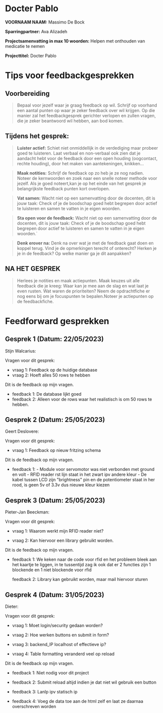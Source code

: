 # Docter Pablo

**VOORNAAM NAAM:** Massimo De Bock

**Sparringpartner:** Ava Alizadeh

**Projectsamenvatting in max 10 woorden:** Helpen met onthouden van medicatie te nemen

**Projecttitel:** Docter Pablo

# Tips voor feedbackgesprekken

## Voorbereiding

> Bepaal voor jezelf waar je graag feedback op wil. Schrijf op voorhand een aantal punten op waar je zeker feedback over wil krijgen. Op die manier zal het feedbackgesprek gerichter verlopen en zullen vragen, die je zeker beantwoord wil hebben, aan bod komen.

## Tijdens het gesprek:

> **Luister actief:** Schiet niet onmiddellijk in de verdediging maar probeer goed te luisteren. Laat verbaal en non-verbaal ook zien dat je aandacht hebt voor de feedback door een open houding (oogcontact, rechte houding), door het maken van aantekeningen, knikken...

> **Maak notities:** Schrijf de feedback op zo heb je ze nog nadien. Noteer de kernwoorden en zoek naar een snelle noteer methode voor jezelf. Als je goed noteert,kan je op het einde van het gesprek je belangrijkste feedback punten kort overlopen.

> **Vat samen:** Wacht niet op een samenvatting door de docenten, dit is jouw taak: Check of je de boodschap goed hebt begrepen door actief te luisteren en samen te vatten in je eigen woorden.

> **Sta open voor de feedback:** Wacht niet op een samenvatting door de docenten, dit is jouw taak: Check of je de boodschap goed hebt begrepen door actief te luisteren en samen te vatten in je eigen woorden.`

> **Denk erover na:** Denk na over wat je met de feedback gaat doen en koppel terug. Vind je de opmerkingen terecht of onterecht? Herken je je in de feedback? Op welke manier ga je dit aanpakken?

## NA HET GESPREK

> Herlees je notities en maak actiepunten. Maak keuzes uit alle feedback die je kreeg: Waar kan je mee aan de slag en wat laat je even rusten. Wat waren de prioriteiten? Neem de opdrachtfiche er nog eens bij om je focuspunten te bepalen.Noteer je actiepunten op de feedbackfiche.

# Feedforward gesprekken

## Gesprek 1 (Datum: 22/05/2023)

Stijn Walcarius:

Vragen voor dit gesprek:

-   vraag 1: Feedback op de huidige database
-   vraag 2: Hoeft alles 50 rows te hebben

Dit is de feedback op mijn vragen.

-   feedback 1: De database lijkt goed
-   feedback 2: Alleen voor de rows waar het realistisch is om 50 rows te hebben.

## Gesprek 2 (Datum: 25/05/2023)

Geert Deslovere:

Vragen voor dit gesprek:

-   vraag 1: Feedback op nieuw fritzing schema

Dit is de feedback op mijn vragen.

-   feedback 1: - Module voor servomotor was niet verbonden met ground en volt - RFID reader rst lijn staat in het zwart ipv andere kleur - De kabel tussen LCD zijn "brightness" pin en de potentiometer staat in her rood, is geen 5v of 3.3v dus nieuwe kleur kiezen

## Gesprek 3 (Datum: 25/05/2023)

Pieter-Jan Beeckman:

Vragen voor dit gesprek:

-   vraag 1: Waarom werkt mijn RFID reader niet?

-   vraag 2: Kan hiervoor een library gebruikt worden.

Dit is de feedback op mijn vragen.

-   feedback 1: We keken naar de code voor rfid en het probleem bleek aan het kaartje te liggen,
    in te tussentijd zag ik ook dat er 2 functies zijn 1 blockende en 1 niet blockende voor rfid

    feedback 2: Library kan gebruikt worden, maar mail hiervoor sturen

## Gesprek 4 (Datum: 31/05/2023)

Dieter:

Vragen voor dit gesprek:

-   vraag 1: Moet login/security gedaan worden?

-   vraag 2: Hoe werken buttons en submit in form?

-   vraag 3: backend_IP localhost of effectieve ip?

-   vraag 4: Table formatting veranderd veel op reload

Dit is de feedback op mijn vragen.

-   feedback 1: Niet nodig voor dit project

-   feedback 2: Submit reload altijd indien je dat niet wil gebruik een button

-   feedback 3: LanIp ipv statisch ip

-   feedback 4: Voeg de data toe aan de html zelf en laat ze daarnaa overschreven worden
